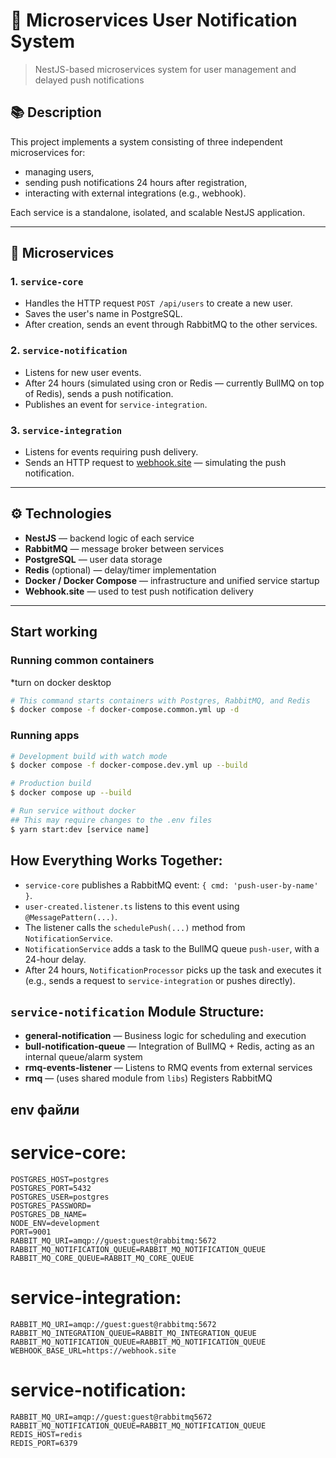 # 🧩 Microservices User Notification System

> NestJS-based microservices system for user management and delayed push notifications

## 📚 Description

This project implements a system consisting of three independent microservices for:
- managing users,
- sending push notifications 24 hours after registration,
- interacting with external integrations (e.g., webhook).

Each service is a standalone, isolated, and scalable NestJS application.

---

## 🔧 Microservices

### 1. `service-core`

- Handles the HTTP request `POST /api/users` to create a new user.
- Saves the user's name in PostgreSQL.
- After creation, sends an event through RabbitMQ to the other services.

### 2. `service-notification`

- Listens for new user events.
- After 24 hours (simulated using cron or Redis — currently BullMQ on top of Redis), sends a push notification.
- Publishes an event for `service-integration`.

### 3. `service-integration`

- Listens for events requiring push delivery.
- Sends an HTTP request to [webhook.site](https://webhook.site/) — simulating the push notification.

---

## ⚙️ Technologies

- **NestJS** — backend logic of each service
- **RabbitMQ** — message broker between services
- **PostgreSQL** — user data storage
- **Redis** (optional) — delay/timer implementation
- **Docker / Docker Compose** — infrastructure and unified service startup
- **Webhook.site** — used to test push notification delivery

---

## Start working
### Running common containers
*turn on docker desktop 
```bash
# This command starts containers with Postgres, RabbitMQ, and Redis
$ docker compose -f docker-compose.common.yml up -d
```

### Running apps
```bash
# Development build with watch mode
$ docker compose -f docker-compose.dev.yml up --build

# Production build
$ docker compose up --build

# Run service without docker
## This may require changes to the .env files
$ yarn start:dev [service name]
```

## How Everything Works Together:

- `service-core` publishes a RabbitMQ event: `{ cmd: 'push-user-by-name' }`.
- `user-created.listener.ts` listens to this event using `@MessagePattern(...)`.
- The listener calls the `schedulePush(...)` method from `NotificationService`.
- `NotificationService` adds a task to the BullMQ queue `push-user`, with a 24-hour delay.
- After 24 hours, `NotificationProcessor` picks up the task and executes it (e.g., sends a request to `service-integration` or pushes directly).

## `service-notification` Module Structure:

- **general-notification** — Business logic for scheduling and execution
- **bull-notification-queue** — Integration of BullMQ + Redis, acting as an internal queue/alarm system
- **rmq-events-listener** — Listens to RMQ events from external services
- **rmq** — (uses shared module from `libs`) Registers RabbitMQ


## env файли
# service-core: 

```
POSTGRES_HOST=postgres
POSTGRES_PORT=5432
POSTGRES_USER=postgres
POSTGRES_PASSWORD=
POSTGRES_DB_NAME=
NODE_ENV=development
PORT=9001
RABBIT_MQ_URI=amqp://guest:guest@rabbitmq:5672 
RABBIT_MQ_NOTIFICATION_QUEUE=RABBIT_MQ_NOTIFICATION_QUEUE
RABBIT_MQ_CORE_QUEUE=RABBIT_MQ_CORE_QUEUE
```

# service-integration:
```
RABBIT_MQ_URI=amqp://guest:guest@rabbitmq:5672
RABBIT_MQ_INTEGRATION_QUEUE=RABBIT_MQ_INTEGRATION_QUEUE
RABBIT_MQ_NOTIFICATION_QUEUE=RABBIT_MQ_NOTIFICATION_QUEUE
WEBHOOK_BASE_URL=https://webhook.site
```
# service-notification:
```
RABBIT_MQ_URI=amqp://guest:guest@rabbitmq5672
RABBIT_MQ_NOTIFICATION_QUEUE=RABBIT_MQ_NOTIFICATION_QUEUE
REDIS_HOST=redis
REDIS_PORT=6379
```